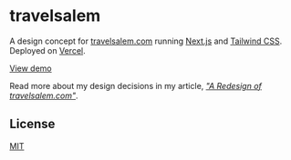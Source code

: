 # travelsalem

A design concept for [travelsalem.com](https://travelsalem.com) running
[Next.js](https://nextjs.org) and [Tailwind CSS](https://tailwindcss.com).
Deployed on [Vercel](https://vercel.com).

[View demo](https://travelsalem.vercel.app/)

Read more about my design decisions in my article,
_["A Redesign of travelsalem.com"](https://dtjv.io/a-redesign-of-travelsalem/)_.

## License

[MIT](LICENSE)
